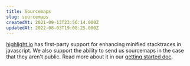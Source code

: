 ```yaml
---
title: Sourcemaps
slug: sourcemaps
createdAt: 2021-09-13T23:56:14.000Z
updatedAt: 2022-08-03T19:08:25.000Z
---
```


[highlight.io](https://highlight.io) has first-party support for enhancing minified stacktraces in javascript. We also support the ability to send us sourcemaps in the case that they aren't public. Read more about it in our [getting started doc](../../../getting-started/3_client-sdk/7_replay-configuration/sourcemaps.md).
